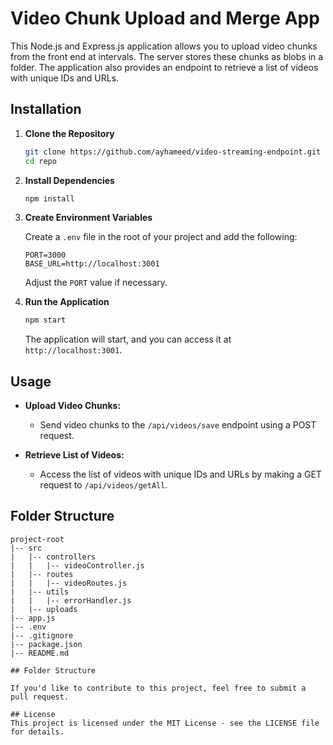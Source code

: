 # Video Chunk Upload and Merge App

This Node.js and Express.js application allows you to upload video chunks from the front end at intervals. The server stores these chunks as blobs in a folder. The application also provides an endpoint to retrieve a list of videos with unique IDs and URLs.

## Installation

1. **Clone the Repository**

    ```bash
    git clone https://github.com/ayhameed/video-streaming-endpoint.git
    cd repo
    ```

2. **Install Dependencies**

    ```bash
    npm install
    ```

3. **Create Environment Variables**

    Create a `.env` file in the root of your project and add the following:

    ```env
    PORT=3000
    BASE_URL=http://localhost:3001
    ```

    Adjust the `PORT` value if necessary.

4. **Run the Application**

    ```bash
    npm start
    ```

    The application will start, and you can access it at `http://localhost:3001`.

## Usage

- **Upload Video Chunks:**
  - Send video chunks to the `/api/videos/save` endpoint using a POST request.

- **Retrieve List of Videos:**
  - Access the list of videos with unique IDs and URLs by making a GET request to `/api/videos/getAll`.

## Folder Structure

```plaintext
project-root
|-- src
|   |-- controllers
|   |   |-- videoController.js
|   |-- routes
|   |   |-- videoRoutes.js
|   |-- utils
|   |   |-- errorHandler.js
|   |-- uploads
|-- app.js
|-- .env
|-- .gitignore
|-- package.json
|-- README.md

## Folder Structure

If you'd like to contribute to this project, feel free to submit a pull request.

## License
This project is licensed under the MIT License - see the LICENSE file for details.